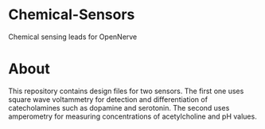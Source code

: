 # Chemical-Sensors
Chemical sensing leads for OpenNerve

# About
This repository contains design files for two sensors. The first one uses square wave voltammetry for detection and differentiation of catecholamines such as dopamine and serotonin. The second uses amperometry for measuring concentrations of acetylcholine and pH values.
